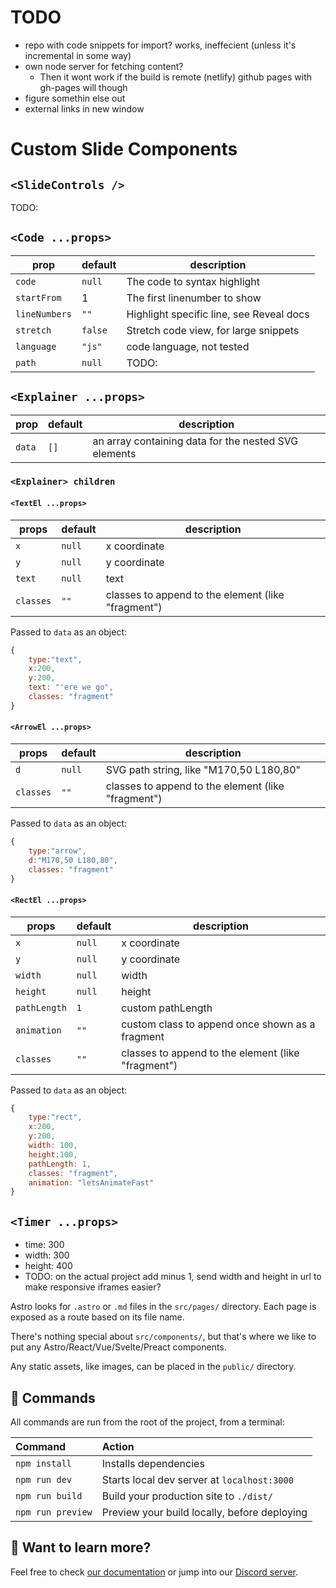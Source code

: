 # TODO

- repo with code snippets for import? works, ineffecient (unless it's incremental in some way)
- own node server for fetching content?
  - Then it wont work if the build is remote (netlify) github pages with gh-pages will though
- figure somethin else out
- external links in new window

# Custom Slide Components

## `<SlideControls />`

TODO:

## `<Code ...props>`

| prop          | default | description                              |
| ------------- | ------- | ---------------------------------------- |
| `code`        | `null`  | The code to syntax highlight             |
| `startFrom`   | 1       | The first linenumber to show             |
| `lineNumbers` | `""`    | Highlight specific line, see Reveal docs |
| `stretch`     | `false` | Stretch code view, for large snippets    |
| `language`    | `"js"`  | code language, not tested                |
| `path`        | `null`  | TODO:                                    |

## `<Explainer ...props>`

| prop   | default | description                                          |
| ------ | ------- | ---------------------------------------------------- |
| `data` | `[]`    | an array containing data for the nested SVG elements |

### `<Explainer> children`

#### `<TextEl ...props>`

| props     | default | description                                        |
| --------- | ------- | -------------------------------------------------- |
| `x`       | `null`  | x coordinate                                       |
| `y`       | `null`  | y coordinate                                       |
| `text`    | `null`  | text                                               |
| `classes` | `""`    | classes to append to the element (like "fragment") |

Passed to `data` as an object:

```js
{
    type:"text",
    x:200,
    y:200,
    text: "'ere we go",
    classes: "fragment"
}
```

#### `<ArrowEl ...props>`

| props     | default | description                                        |
| --------- | ------- | -------------------------------------------------- |
| `d`       | `null`  | SVG path string, like "M170,50 L180,80"            |
| `classes` | `""`    | classes to append to the element (like "fragment") |

Passed to `data` as an object:

```js
{
    type:"arrow",
    d:"M170,50 L180,80",
    classes: "fragment"
}
```

#### `<RectEl ...props>`

| props        | default | description                                        |
| ------------ | ------- | -------------------------------------------------- |
| `x`          | `null`  | x coordinate                                       |
| `y`          | `null`  | y coordinate                                       |
| `width`      | `null`  | width                                              |
| `height`     | `null`  | height                                             |
| `pathLength` | `1`     | custom pathLength                                  |
| `animation`  | `""`    | custom class to append once shown as a fragment    |
| `classes`    | `""`    | classes to append to the element (like "fragment") |

Passed to `data` as an object:

```js
{
    type:"rect",
    x:200,
    y:200,
    width: 100,
    height:100,
    pathLength: 1,
    classes: "fragment",
    animation: "letsAnimateFast"
}
```

## `<Timer ...props>`

- time: 300
- width: 300
- height: 400
- TODO: on the actual project add minus 1, send width and height in url to make responsive iframes easier?

Astro looks for `.astro` or `.md` files in the `src/pages/` directory. Each page is exposed as a route based on its file name.

There's nothing special about `src/components/`, but that's where we like to put any Astro/React/Vue/Svelte/Preact components.

Any static assets, like images, can be placed in the `public/` directory.

## 🧞 Commands

All commands are run from the root of the project, from a terminal:

| Command           | Action                                       |
| :---------------- | :------------------------------------------- |
| `npm install`     | Installs dependencies                        |
| `npm run dev`     | Starts local dev server at `localhost:3000`  |
| `npm run build`   | Build your production site to `./dist/`      |
| `npm run preview` | Preview your build locally, before deploying |

## 👀 Want to learn more?

Feel free to check [our documentation](https://github.com/withastro/astro) or jump into our [Discord server](https://astro.build/chat).
